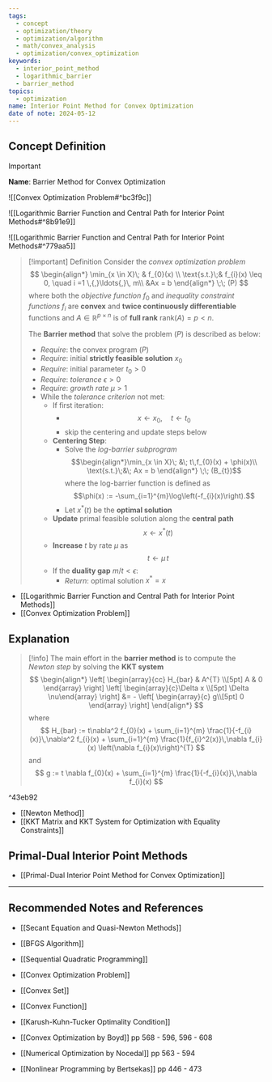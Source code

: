 ```yaml
---
tags:
  - concept
  - optimization/theory
  - optimization/algorithm
  - math/convex_analysis
  - optimization/convex_optimization
keywords:
  - interior_point_method
  - logarithmic_barrier
  - barrier_method
topics:
  - optimization
name: Interior Point Method for Convex Optimization
date of note: 2024-05-12
---
```


## Concept Definition

>[!important]
>**Name**: Barrier Method for Convex Optimization

![[Convex Optimization Problem#^bc3f9c]]

![[Logarithmic Barrier Function and Central Path for Interior Point Methods#^8b91e9]]

![[Logarithmic Barrier Function and Central Path for Interior Point Methods#^779aa5]]


>[!important] Definition
>Consider the *convex optimization problem*
>$$
>\begin{align*}
>\min_{x \in X}\; & f_{0}(x) \\
>\text{s.t.}\;& f_{i}(x) \leq 0, \quad i =1 \,{,}\ldots{,}\, m\\
>&Ax = b
>\end{align*}
>\;\; (P)
>$$
>where both the *objective function* $f_{0}$ and *inequality constraint functions* $f_{i}$ are **convex** and **twice continuously differentiable** functions and $A \in \mathbb{R}^{p \times n}$ is of **full rank** $\text{rank}(A) = p < n.$
>
>The **Barrier method** that solve the problem $(P)$ is described as below:
>- *Require*: the convex program $(P)$
>- *Require*: initial **strictly feasible solution** $x_{0}$
>- *Require*: initial parameter $t_{0} >0$
>- *Require*: *tolerance* $\epsilon >0$
>- *Require*: *growth rate* $\mu >1$
>- While the *tolerance criterion* not met:
>	- If first iteration:
>		- $$x \leftarrow x_{0}, \quad t\leftarrow t_{0}$$
>		- skip the centering and update steps below
>	- **Centering Step**:
>		- Solve the *log-barrier subprogram* $$\begin{align*}\min_{x \in X}\; &\; t\,f_{0}(x) + \phi(x)\\ \text{s.t.}\;&\; Ax  = b \end{align*} \;\; (B_{t})$$ where the log-barrier function is defined as $$\phi(x) :=  -\sum_{i=1}^{m}\log\left(-f_{i}(x)\right).$$
>		- Let $x^{*}(t)$ be the **optimal solution**
>	- **Update** primal feasible solution along the **central path** $$x \leftarrow x^{*}(t)$$
>	- **Increase** $t$ by rate $\mu$ as $$t \leftarrow \mu\,t$$
>	- If the **duality gap** $m / t < \epsilon$:
>		- *Return*: optimal solution $x^{*} = x$

- [[Logarithmic Barrier Function and Central Path for Interior Point Methods]]
- [[Convex Optimization Problem]]

## Explanation

>[!info]
>The main effort in the **barrier method** is to compute the *Newton step* by solving the **KKT system**
>$$
>\begin{align*}
>\left[ \begin{array}{cc}
> H_{bar} & A^{T} \\[5pt] 
> A & 0
>\end{array} \right] \left[ \begin{array}{c}\Delta x \\[5pt] \Delta \nu\end{array} \right]  &= - \left[ \begin{array}{c} g\\[5pt] 0 \end{array} \right] 
>\end{align*}
>$$
>where
>$$
>H_{bar} := t\nabla^2 f_{0}(x) + \sum_{i=1}^{m} \frac{1}{-f_{i}(x)}\,\nabla^2 f_{i}(x) + \sum_{i=1}^{m} \frac{1}{f_{i}^2(x)}\,\nabla f_{i}(x) \left(\nabla f_{i}(x)\right)^{T}
>$$
>and
>$$
>g := t \nabla f_{0}(x) + \sum_{i=1}^{m} \frac{1}{-f_{i}(x)}\,\nabla f_{i}(x)
>$$

^43eb92


- [[Newton Method]]
- [[KKT Matrix and KKT System for Optimization with Equality Constraints]]


## Primal-Dual Interior Point Methods

- [[Primal-Dual Interior Point Method for Convex Optimization]]



-----------
##  Recommended Notes and References




- [[Secant Equation and Quasi-Newton Methods]]
- [[BFGS Algorithm]]



- [[Sequential Quadratic Programming]]
- [[Convex Optimization Problem]]
- [[Convex Set]]
- [[Convex Function]]
- [[Karush-Kuhn-Tucker Optimality Condition]]

- [[Convex Optimization by Boyd]] pp 568 - 596, 596 - 608
- [[Numerical Optimization by Nocedal]] pp 563 - 594
- [[Nonlinear Programming by Bertsekas]] pp 446 - 473